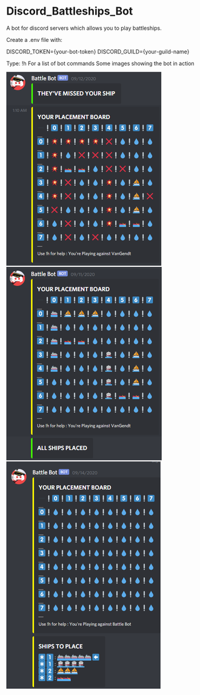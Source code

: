 # Discord_Battleships_Bot
A bot for discord servers which allows you to play battleships.

Create a .env file with:

DISCORD_TOKEN={your-bot-token}
DISCORD_GUILD={your-guild-name}

Type:
!h
For a list of bot commands
Some images showing the bot in action

![Image of an attacked board](https://github.com/Armands-D/Discord_Battleships_Bot/blob/main/attacked_board.png?raw=true)
![Image of a board with ships placed](https://github.com/Armands-D/Discord_Battleships_Bot/blob/main/board_placed_ships.png?raw=ture)
![Image of an empty board](https://github.com/Armands-D/Discord_Battleships_Bot/blob/main/empty_board.png?raw=true)
